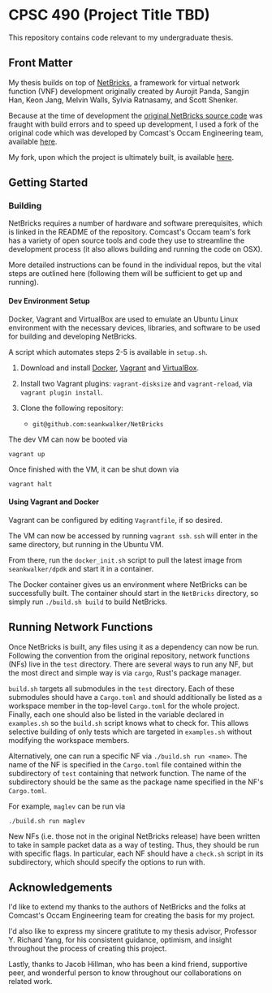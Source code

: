 # CPSC 490 (Project Title TBD)

This repository contains code relevant to my undergraduate thesis.

## Front Matter

My thesis builds on top of [NetBricks](http://netbricks.io/), a framework for
virtual network function (VNF) development originally created by Aurojit Panda,
Sangjin Han, Keon Jang, Melvin Walls, Sylvia Ratnasamy, and Scott Shenker.

Because at the time of development the
[original NetBricks source code](https://github.com/netsys/netbricks) was
fraught with build errors and to speed up development, I used a fork of the
original code which was developed by Comcast's Occam Engineering team, available
[here](https://github.com/williamofockham/NetBricks).

My fork, upon which the project is ultimately built, is available
[here](https://github.com/seankwalker/NetBricks).

## Getting Started

### Building

NetBricks requires a number of hardware and software prerequisites, which is
linked in the README of the repository. Comcast's Occam team's fork has a
variety of open source tools and code they use to streamline the development
process (it also allows building and running the code on OSX).

More detailed instructions can be found in the individual repos, but the vital
steps are outlined here (following them will be sufficient to get up and
running).

#### Dev Environment Setup

Docker, Vagrant and VirtualBox are used to emulate an Ubuntu Linux environment
with the necessary devices, libraries, and software to be used for building and
developing NetBricks.

A script which automates steps 2-5 is available in `setup.sh`.

1. Download and install [Docker](https://www.docker.com/get-started),
   [Vagrant](https://www.vagrantup.com/downloads.html) and
   [VirtualBox](https://www.virtualbox.org/wiki/Downloads).

2. Install two Vagrant plugins: `vagrant-disksize` and `vagrant-reload`, via
   `vagrant plugin install`.

3. Clone the following repository:

   - `git@github.com:seankwalker/NetBricks`

The dev VM can now be booted via

`vagrant up`

Once finished with the VM, it can be shut down via

`vagrant halt`

#### Using Vagrant and Docker

Vagrant can be configured by editing `Vagrantfile`, if so desired.

The VM can now be accessed by running `vagrant ssh`. `ssh` will enter in the
same directory, but running in the Ubuntu VM.

From there, run the `docker_init.sh` script to pull the latest image from
`seankwalker/dpdk` and start it in a container.

The Docker container gives us an environment where NetBricks can be successfully
built. The container should start in the `NetBricks` directory, so simply run
`./build.sh build` to build NetBricks.

## Running Network Functions

Once NetBricks is built, any files using it as a dependency can now be run.
Following the convention from the original repository, network functions (NFs)
live in the `test` directory. There are several ways to run any NF,
but the most direct and simple way is via `cargo`, Rust's package manager.

`build.sh` targets all submodules in the `test` directory. Each of these
submodules should have a `Cargo.toml` and should additionally be listed as a
workspace member in the top-level `Cargo.toml` for the whole project. Finally,
each one should also be listed in the variable declared in `examples.sh` so
the `build.sh` script knows what to check for. This allows selective building
of only tests which are targeted in `examples.sh` without modifying the
workspace members.

Alternatively, one can run a specific NF via `./build.sh run <name>`. The name
of the NF is specified in the `Cargo.toml` file contained within the
subdirectory of `test` containing that network function. The name of the
subdirectory should be the same as the package name specified in the NF's
`Cargo.toml`.

For example, `maglev` can be run via

`./build.sh run maglev`

New NFs (i.e. those not in the original NetBricks release) have been written to
take in sample packet data as a way of testing. Thus, they should be run with
specific flags. In particular, each NF should have a `check.sh` script in its
subdirectory, which should specify the options to run with.

## Acknowledgements

I'd like to extend my thanks to the authors of NetBricks and the folks at
Comcast's Occam Engineering team for creating the basis for my project.

I'd also like to express my sincere gratitute to my thesis advisor, Professor
Y. Richard Yang, for his consistent guidance, optimism, and insight throughout
the process of creating this project.

Lastly, thanks to Jacob Hillman, who has been a
kind friend, supportive peer, and wonderful person to know throughout our
collaborations on related work.
